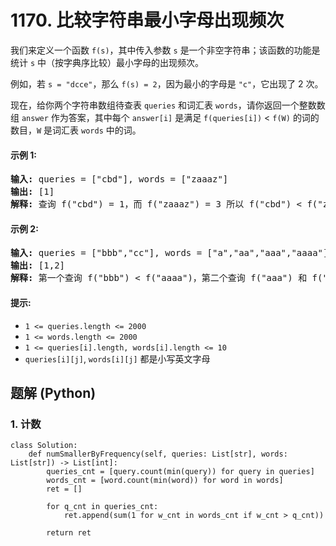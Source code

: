 # 1170. 比较字符串最小字母出现频次
我们来定义一个函数 ```f(s)```，其中传入参数 ```s``` 是一个非空字符串；该函数的功能是统计 ```s```  中（按字典序比较）最小字母的出现频次。

例如，若 ```s = "dcce"```，那么 ```f(s) = 2```，因为最小的字母是 ```"c"```，它出现了 2 次。

现在，给你两个字符串数组待查表 ```queries``` 和词汇表 ```words```，请你返回一个整数数组 ```answer``` 作为答案，其中每个 ```answer[i]``` 是满足 ```f(queries[i])``` < ```f(W)``` 的词的数目，```W``` 是词汇表 ```words``` 中的词。

#### 示例 1:
<pre>
<strong>输入:</strong> queries = ["cbd"], words = ["zaaaz"]
<strong>输出:</strong> [1]
<strong>解释:</strong> 查询 f("cbd") = 1，而 f("zaaaz") = 3 所以 f("cbd") < f("zaaaz")。
</pre>

#### 示例 2:
<pre>
<strong>输入:</strong> queries = ["bbb","cc"], words = ["a","aa","aaa","aaaa"]
<strong>输出:</strong> [1,2]
<strong>解释:</strong> 第一个查询 f("bbb") < f("aaaa")，第二个查询 f("aaa") 和 f("aaaa") 都 > f("cc")。
</pre>

#### 提示:
* ```1 <= queries.length <= 2000```
* ```1 <= words.length <= 2000```
* ```1 <= queries[i].length, words[i].length <= 10```
* ```queries[i][j]```, ```words[i][j]``` 都是小写英文字母

## 题解 (Python)

### 1. 计数
```Python3
class Solution:
    def numSmallerByFrequency(self, queries: List[str], words: List[str]) -> List[int]:
        queries_cnt = [query.count(min(query)) for query in queries]
        words_cnt = [word.count(min(word)) for word in words]
        ret = []

        for q_cnt in queries_cnt:
            ret.append(sum(1 for w_cnt in words_cnt if w_cnt > q_cnt))

        return ret
```
